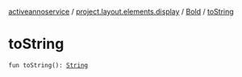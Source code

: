 [activeannoservice](../../index.md) / [project.layout.elements.display](../index.md) / [Bold](index.md) / [toString](./to-string.md)

# toString

`fun toString(): `[`String`](https://kotlinlang.org/api/latest/jvm/stdlib/kotlin/-string/index.html)